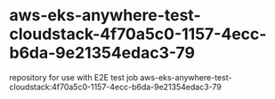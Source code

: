 # aws-eks-anywhere-test-cloudstack-4f70a5c0-1157-4ecc-b6da-9e21354edac3-79
repository for use with E2E test job aws-eks-anywhere-test-cloudstack:4f70a5c0-1157-4ecc-b6da-9e21354edac3-79
